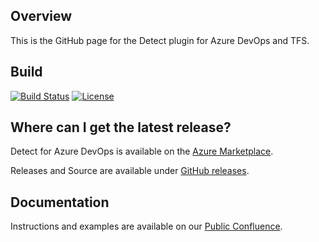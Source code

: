 ## Overview ##
This is the GitHub page for the Detect plugin for Azure DevOps and TFS.

## Build ##

[![Build Status](https://travis-ci.org/blackducksoftware/detect-for-tfs.svg?branch=master)](https://travis-ci.org/blackducksoftware/detect-for-tfs)
[![License](https://img.shields.io/badge/License-Apache%202.0-blue.svg)](https://opensource.org/licenses/Apache-2.0)


## Where can I get the latest release? ##
Detect for Azure DevOps is available on the [Azure Marketplace](https://marketplace.visualstudio.com/items?itemName=black-duck-software.detect-for-tfs).

Releases and Source are available under [GitHub releases](https://github.com/blackducksoftware/detect-for-tfs/releases).

## Documentation ##
Instructions and examples are available on our [Public Confluence](https://synopsys.atlassian.net/wiki/spaces/INTDOCS/pages/622618/Synopsys+Detect+Extension+for+Azure+DevOps).


